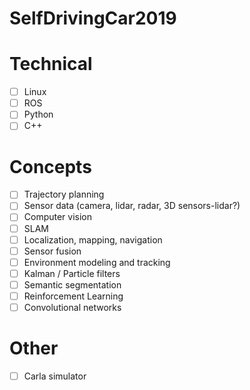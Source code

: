 # SelfDrivingCar2019


# Technical
- [ ] Linux
- [ ] ROS
- [ ] Python
- [ ] C++

# Concepts
- [ ] Trajectory planning
- [ ] Sensor data (camera, lidar, radar, 3D sensors-lidar?)
- [ ] Computer vision
- [ ] SLAM
- [ ] Localization, mapping, navigation
- [ ] Sensor fusion
- [ ] Environment modeling and tracking
- [ ] Kalman / Particle filters
- [ ] Semantic segmentation
- [ ] Reinforcement Learning
- [ ] Convolutional networks

# Other
- [ ] Carla simulator
